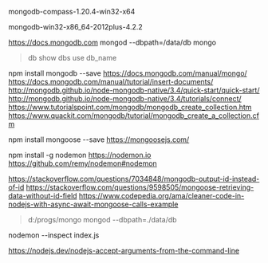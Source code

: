 mongodb-compass-1.20.4-win32-x64

mongodb-win32-x86_64-2012plus-4.2.2

https://docs.mongodb.com
mongod --dbpath=/data/db
mongo
>db
>show dbs
>use db_name

npm install mongodb --save
https://docs.mongodb.com/manual/mongo/
https://docs.mongodb.com/manual/tutorial/insert-documents/
http://mongodb.github.io/node-mongodb-native/3.4/quick-start/quick-start/
http://mongodb.github.io/node-mongodb-native/3.4/tutorials/connect/
https://www.tutorialspoint.com/mongodb/mongodb_create_collection.htm
https://www.quackit.com/mongodb/tutorial/mongodb_create_a_collection.cfm

npm install mongoose --save
https://mongoosejs.com/

npm install -g nodemon
https://nodemon.io
https://github.com/remy/nodemon#nodemon

https://stackoverflow.com/questions/7034848/mongodb-output-id-instead-of-id
https://stackoverflow.com/questions/9598505/mongoose-retrieving-data-without-id-field
https://www.codepedia.org/ama/cleaner-code-in-nodejs-with-async-await-mongoose-calls-example

 


> d:/progs/mongo
mongod --dbpath=./data/db

>
nodemon --inspect index.js

https://nodejs.dev/nodejs-accept-arguments-from-the-command-line